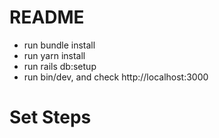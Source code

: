 # README

- run bundle install
- run yarn install
- run rails db:setup
- run bin/dev, and check http://localhost:3000

# Set Steps
